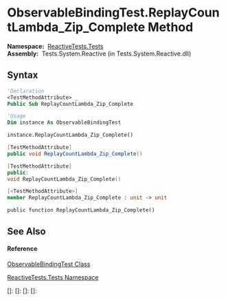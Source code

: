 # ObservableBindingTest.ReplayCountLambda\_Zip\_Complete Method

**Namespace:**  [ReactiveTests.Tests](ReactiveTests.Tests\ReactiveTests.Tests.md)  
**Assembly:**  Tests.System.Reactive (in Tests.System.Reactive.dll)

## Syntax

```vb
'Declaration
<TestMethodAttribute> _
Public Sub ReplayCountLambda_Zip_Complete
```

```vb
'Usage
Dim instance As ObservableBindingTest

instance.ReplayCountLambda_Zip_Complete()
```

```csharp
[TestMethodAttribute]
public void ReplayCountLambda_Zip_Complete()
```

```c++
[TestMethodAttribute]
public:
void ReplayCountLambda_Zip_Complete()
```

```fsharp
[<TestMethodAttribute>]
member ReplayCountLambda_Zip_Complete : unit -> unit 
```

```jscript
public function ReplayCountLambda_Zip_Complete()
```

## See Also

#### Reference

[ObservableBindingTest Class](ObservableBindingTest\ObservableBindingTest.md)

[ReactiveTests.Tests Namespace](ReactiveTests.Tests\ReactiveTests.Tests.md)

[]: 
[]: 
[]: 
[]: 